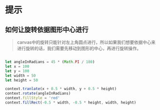 #  提示

## 如何让旋转依据图形中心进行

> canvas中的旋转只能针对左上角圆点进行，所以如果我们想要依据中心来进行旋转的话，我们需要先移动到图形的中心，再进行旋转操作。

```javascript

let angleInRadians = 45 * (Math.PI / 180)
let x = 100
let y = 100
let width = 50
let height = 50

context.tranlate(x + 0.5 * width, y + 0.5 * height)
context.rotate(angleInRadians)
context.fillStyle = 'red'
context.fillRect(-0.5 * width, -0.5 * height, width, height)

```
